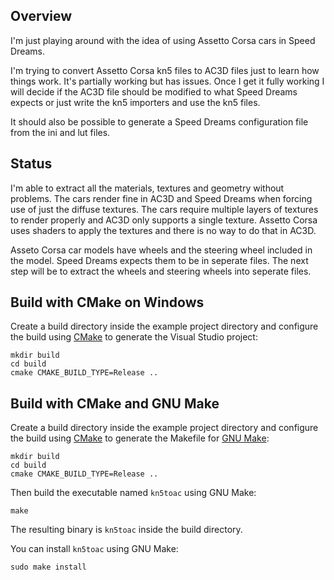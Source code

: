 Overview
--------

I'm just playing around with the idea of using Assetto Corsa cars in Speed Dreams.

I'm trying to convert Assetto Corsa kn5 files to AC3D files just to learn how things work.  It's partially working  but has issues.  Once I get it fully working I will decide if the AC3D file should be modified to what Speed Dreams expects or just write the kn5 importers and use the kn5 files.

It should also be possible to generate a Speed Dreams configuration file from the ini and lut files.

Status
------

I'm able to extract all the materials, textures and geometry without problems.  The cars render fine in AC3D and Speed Dreams when forcing use of just the diffuse textures. The cars require multiple layers of textures to render properly and AC3D only supports a single texture. Assetto Corsa uses shaders to apply the textures and there is no way to do that in AC3D.

Asseto Corsa car models have wheels and the steering wheel included in the model.  Speed Dreams expects them to be in seperate files.  The next step will be to extract the wheels and steering wheels into seperate files.

Build with CMake on Windows
---------------------------

Create a build directory inside the example project directory and configure the
build using [CMake](https://cmake.org) to generate the Visual Studio project:
```
mkdir build
cd build
cmake CMAKE_BUILD_TYPE=Release ..
```
Build with CMake and GNU Make
-----------------------------

Create a build directory inside the example project directory and configure the
build using [CMake](https://cmake.org) to generate the Makefile for
[GNU Make](https://www.gnu.org/software/make/):
```
mkdir build
cd build
cmake CMAKE_BUILD_TYPE=Release ..
```

Then build the executable named ```kn5toac``` using GNU Make:
```
make
```

The resulting binary is ```kn5toac``` inside the build directory.

You can install ```kn5toac``` using GNU Make:
```
sudo make install
```
